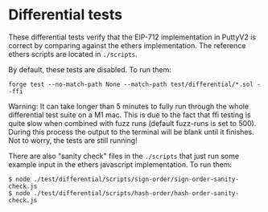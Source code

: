 # Differential tests

These differential tests verify that the EIP-712 implementation in PuttyV2 is correct by comparing against the ethers implementation.
The reference ethers scripts are located in `./scripts`.

By default, these tests are disabled. To run them:

```
forge test --no-match-path None --match-path test/differential/*.sol --ffi
```

Warning: It can take longer than 5 minutes to fully run through the whole differential test suite on a M1 mac. This is due to the fact that ffi testing is quite slow when combined with fuzz runs (default fuzz-runs is set to 500). During this process the output to the terminal will be blank until it finishes. Not to worry, the tests are still running!

There are also "sanity check" files in the `./scripts` that just run some example input in the ethers javascript implementation. To run them:

```
$ node ./test/differential/scripts/sign-order/sign-order-sanity-check.js
$ node ./test/differential/scripts/hash-order/hash-order-sanity-check.js
```
